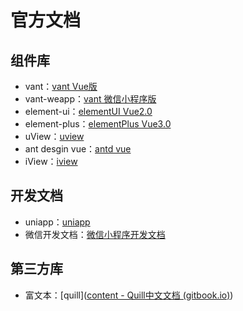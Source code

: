 # 官方文档

## 组件库

- vant：[vant Vue版](https://vant-contrib.gitee.io/vant/#/zh-CN)
- vant-weapp：[vant 微信小程序版](https://vant-contrib.gitee.io/vant-weapp/#/home)
- element-ui：[elementUI Vue2.0](https://element.eleme.cn/#/zh-CN)
- element-plus：[elementPlus Vue3.0](https://element-plus.org/zh-CN/)
- uView：[uview](https://uviewui.com/)
- ant desgin vue：[antd vue](https://www.antdv.com/components/overview-cn)
- iView：[iview](http://v4.iviewui.com/docs/introduce)

## 开发文档

- uniapp：[uniapp](https://uniapp.dcloud.net.cn/)
- 微信开发文档：[微信小程序开发文档](https://developers.weixin.qq.com/miniprogram/dev/framework/)

## 第三方库

- 富文本：[quill]([content - Quill中文文档 (gitbook.io)](https://kang-bing-kui.gitbook.io/quill/wen-dang-document/api/content))